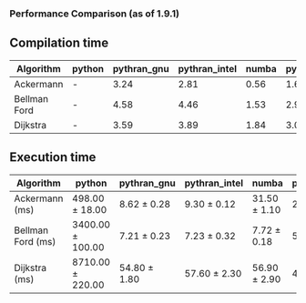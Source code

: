 ### Performance Comparison (as of 1.9.1)
## Compilation time
Algorithm                 | python                    | pythran_gnu               | pythran_intel             | numba                     | pyccel_fortran_gnu        | pyccel_c_gnu              | pyccel_fortran_intel      | pyccel_c_intel           
------------------------- | ------------------------- | ------------------------- | ------------------------- | ------------------------- | ------------------------- | ------------------------- | ------------------------- | -------------------------
Ackermann                 | -                         | 3.24                      | 2.81                      | 0.56                      | 1.64                      | 1.45                      | 1.80                      | 1.66                     
Bellman Ford              | -                         | 4.58                      | 4.46                      | 1.53                      | 2.95                      | 2.85                      | 3.34                      | 3.45                     
Dijkstra                  | -                         | 3.59                      | 3.89                      | 1.84                      | 3.02                      | 2.84                      | 3.19                      | 3.34                     

## Execution time
Algorithm                 | python                    | pythran_gnu               | pythran_intel             | numba                     | pyccel_fortran_gnu        | pyccel_c_gnu              | pyccel_fortran_intel      | pyccel_c_intel           
------------------------- | ------------------------- | ------------------------- | ------------------------- | ------------------------- | ------------------------- | ------------------------- | ------------------------- | -------------------------
Ackermann (ms)            | 498.00 $\pm$ 18.00        | 8.62 $\pm$ 0.28           | 9.30 $\pm$ 0.12           | 31.50 $\pm$ 1.10          | 2.35 $\pm$ 0.08           | 2.40 $\pm$ 0.08           | 20.50 $\pm$ 0.70          | 4.90 $\pm$ 0.11          
Bellman Ford (ms)         | 3400.00 $\pm$ 100.00      | 7.21 $\pm$ 0.23           | 7.23 $\pm$ 0.32           | 7.72 $\pm$ 0.18           | 5.32 $\pm$ 0.12           | 10.30 $\pm$ 0.10          | 5.35 $\pm$ 0.11           | 9.77 $\pm$ 0.41          
Dijkstra (ms)             | 8710.00 $\pm$ 220.00      | 54.80 $\pm$ 1.80          | 57.60 $\pm$ 2.30          | 56.90 $\pm$ 2.90          | 48.00 $\pm$ 0.80          | 69.60 $\pm$ 1.60          | 64.10 $\pm$ 1.90          | 70.90 $\pm$ 2.30         
